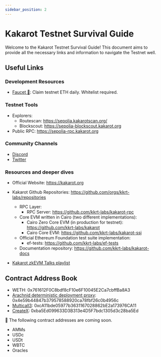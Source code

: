```yaml
---
sidebar_position: 2
---
```


# Kakarot Testnet Survival Guide

Welcome to the Kakarot Testnet Survival Guide! This document aims to provide all
the necessary links and information to navigate the Testnet well.

## Useful Links

### Development Resources

- [Faucet 🚰](https://sepolia-faucet.kakarot.org): Claim testnet ETH daily.
  Whitelist required.

### Testnet Tools

- Explorers:
  - Routescan: https://sepolia.kakarotscan.org/
  - Blockscout: https://sepolia-blockscout.kakarot.org
- Public RPC: https://sepolia-rpc.kakarot.org

### Community Channels

- [Discord](https://discord.gg/kakarotzkevm)
- [Twitter](https://twitter.com/kakarotzkevm)

### Resources and deeper dives

- Official Website: https://kakarot.org
- Kakarot Github Repositories: https://github.com/orgs/kkrt-labs/repositories

  - RPC Layer:
    - RPC Server: https://github.com/kkrt-labs/kakarot-rpc
  - Core EVM written in Cairo (two different implementations):
    - Cairo Zero Core EVM (in production for testnet):
      https://github.com/kkrt-labs/kakarot
    - Cairo Core EVM: https://github.com/kkrt-labs/kakarot-ssj
  - Official Ethereum Foundation test suite implementation:
    - ef-tests: https://github.com/kkrt-labs/ef-tests
  - Documentation repository: https://github.com/kkrt-labs/kakarot-docs

- [Kakarot zkEVM Talks playlist](https://www.youtube.com/watch?v=5BndqgugKOU&list=PLF3T1714MyKDwjjA8oHizXAdLNx62ka5U)

## Contract Address Book

- WETH: 0x761612F0C8bdf8cF10e6F10045E2Ca7cbffBa8A3
- [Arachnid deterministic deployment proxy](https://github.com/Arachnid/deterministic-deployment-proxy):
  0x4e59b44847b379578588920ca78fbf26c0b4956c
- [Multicall3](https://github.com/mds1/multicall):
  0xcA11bde05977b3631167028862bE2a173976CA11
- [CreateX](https://github.com/pcaversaccio/createx):
  0xba5Ed099633D3B313e4D5F7bdc1305d3c28ba5Ed

🚧 The following contract addresses are coming soon.

- AMMs
- USDc
- USDt
- WBTC
- Oracles
